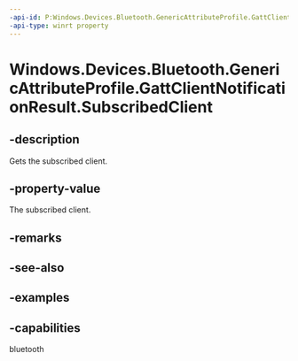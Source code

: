 ```yaml
---
-api-id: P:Windows.Devices.Bluetooth.GenericAttributeProfile.GattClientNotificationResult.SubscribedClient
-api-type: winrt property
---
```


<!-- Property syntax.
public GattSubscribedClient SubscribedClient { get; }
-->

# Windows.Devices.Bluetooth.GenericAttributeProfile.GattClientNotificationResult.SubscribedClient

## -description
Gets the subscribed client.

## -property-value
The subscribed client.

## -remarks

## -see-also

## -examples


## -capabilities
bluetooth
